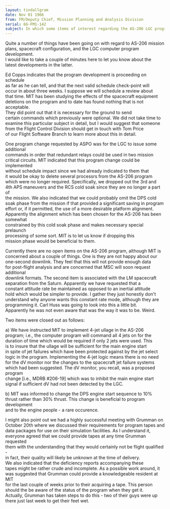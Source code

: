 ```yaml
---
layout: tindallgram
date: Nov 01 1966 
from: FM/Deputy Chief, Mission Planning and Analysis Division
serial: 66-FM1-142
subject: In which some items of interest regarding the AS-206 LGC program status are discussed
---
```

Quite a number of things have been going on with regard to AS-206 mission  
plans, spacecraft configuration, and the LGC computer program development.  
I would like to take a couple of minutes here to let you know about the  
latest developments in the latter.

Ed Copps indicates that the program development is proceeding on schedule  
as far as he can tell, and that the next valid schedule check-point will  
occur in about three weeks. I suppose we will schedule a review about  
that time. MIT has been studying the effects of the spacecraft equipment  
deletions on the program and to date has found nothing that is not acceptable.  
They did point out that it is necessary for the ground to send  
certain commands which previously were optional. We did not take time to  
examine this particular subject in detail, but I would suggest that someone  
from the Flight Control Division should get in touch with Tom Price  
of our Flight Software Branch to learn more about this in detail.

One program change requested by ASPO was for the LGC to issue some additional  
commands in order that redundant relays could be used in two mission  
critical circuits. MIT indicated that this program change could be implemented  
without schedule impact since we had already indicated to them that  
it would be okay to delete several processrs from the AS-206 program  
which were no longer required. Specifically, we dropped out the 3rd and  
4th APS maneuvers and the RCS cold soak since they are no longer a part of  
the mission. We also indicated that we could probably omit the DPS cold  
soak phase from the mission if that provided a significant saving in program  
effort or, if it permitted, the use of a more desirable platform alignment.  
Apparently the alignment which has been chosen for the AS-206 has been somewhat  
constrained by this cold soak phase and makes necessary special prelaunch  
processing of some sort. MIT is to let us know if dropping this  
mission phase would be beneficial to them.

Currently there are no open items on the AS-206 program, although MIT is  
concerned about a couple of things. One is they are not happy about our  
one-second downlink. They feel that this will not provide enough data  
for post-flight analysis and are concerned that MSC will soon request additional  
downlink formats. The second item is associated with the LM spacecraft  
separation from the Saturn. Apparently we have requested that a  
constant attitude rate be maintained as opposed to an inertial attitude  
hold which would be simpler to provide. I gather they just honestly don't  
understand why anyone wants this constant rate mode, although they are  
programming it. Carl Huss was going to look into this a little bit.  
Apparently he was not even aware that was the way it was to be. Weird.  

Two items were closed out as follows:

a) We have instructed MIT to implement 4-jet ullage in the AS-206  
program; i.e., the computer program will command all 4 jets on for the  
duration of time which would be required if only 2 jets were used. This  
is to insure that the ullage will be sufficient for the main engine start  
in spite of jet failures which have been protected against by the jet select  
logic in the program. Implementing the 4-jet logic means there is no need  
for the dV monitor nor the changes to the spacecraft jet failure systems  
which had been suggested. The dV monitor, you recall, was a proposed program  
change [i.e., MDRB #206-19] which was to inhibit the main engine start  
signal if sufficient dV had not been detected by the LGC.

b) MIT was informed to change the DPS engine start sequence to 10%  
thrust rather than 30% thrust. This change is beneficial to program development  
and to the engine people - a rare occurence.

I might also point out we had a highly successful meeting with Grumman on  
October 20th where we discussed their requirements for program tapes and  
data packages for use on their simulation facilities. As I understand it,  
everyone agreed that we could provide tapes at any time Grumman requested  
them with the understanding that they would certainly not be flight qualified -  
in fact, their quality will likely be unknown at the time of delivery.  
We also indicated that the deficiency reports accompanying these  
tapes might be rather crude and incomplete. As a possible work around, it  
was suggested that Grumman could provide a knowledgeable resident at MIT  
for the last couple of weeks prior to their acquiring a tape. This person  
should the be aware of the status of the program when they get it.  
Actually, Grumman has taken steps to do this - two of their guys were up  
there just last week to get their feet wet.
